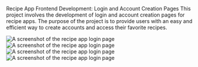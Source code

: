 Recipe App Frontend Development: Login and Account Creation Pages
This project involves the development of login and account creation pages for recipe apps. The purpose of the project is to provide users with an easy and efficient way to create accounts and access their favorite recipes.


![A screenshot of the recipe app login page](./src/assets/Screenshot_1679908277.png)
![A screenshot of the recipe app login page](./src/assets/Screenshot_1679908283.png)
![A screenshot of the recipe app login page](./src/assets/Screenshot_1679908293.png)
![A screenshot of the recipe app login page](./src/assets/Screenshot_1679908297.png)



